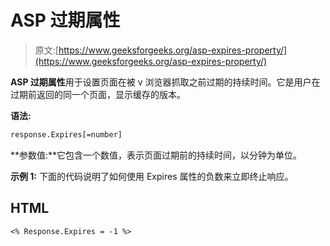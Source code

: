 # ASP 过期属性

> 原文:[https://www.geeksforgeeks.org/asp-expires-property/](https://www.geeksforgeeks.org/asp-expires-property/)

**ASP 过期属性**用于设置页面在被 v 浏览器抓取之前过期的持续时间。它是用户在过期前返回的同一个页面，显示缓存的版本。

**语法:**

```vb
response.Expires[=number] 

```

**参数值:**它包含一个数值，表示页面过期前的持续时间，以分钟为单位。

**示例 1:** 下面的代码说明了如何使用 Expires 属性的负数来立即终止响应。

## HTML

```vb
<% Response.Expires = -1 %> 
```